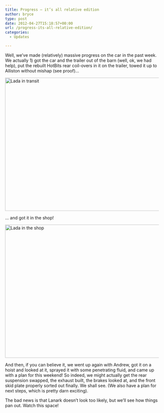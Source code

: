 ```yaml
---
title: Progress – it’s all relative edition
author: bryce
type: post
date: 2012-04-27T15:18:57+00:00
url: /progress-its-all-relative-edition/
categories:
  - Updates

---
```

Well, we&#8217;ve made (relatively) massive progress on the car in the past week. We actually 1) got the car and the trailer out of the barn (well, ok, we had help), put the rebuilt HotBits rear coil-overs in it on the trailer, towed it up to Alliston without mishap (see proof)&#8230;

<a href="http://www.rallysputnik.com/progress-its-all-relative-edition/img_1559/" rel="attachment wp-att-92"><img class="alignnone size-large wp-image-92" title="IMG_1559" src="http://www.rallysputnik.com/wp-content/uploads/IMG_1559-1024x764.jpg" alt="Lada in transit" width="584" height="435" srcset="https://www.rallysputnik.com/wp-content/uploads/IMG_1559-1024x764.jpg 1024w, https://www.rallysputnik.com/wp-content/uploads/IMG_1559-300x224.jpg 300w, https://www.rallysputnik.com/wp-content/uploads/IMG_1559-401x300.jpg 401w" sizes="(max-width: 584px) 100vw, 584px" /></a>

&#8230; and got it in the shop!

<a href="http://www.rallysputnik.com/progress-its-all-relative-edition/img_1560/" rel="attachment wp-att-91"><img class="alignnone size-large wp-image-91" title="IMG_1560" src="http://www.rallysputnik.com/wp-content/uploads/IMG_1560-1024x764.jpg" alt="Lada in the shop" width="584" height="435" srcset="https://www.rallysputnik.com/wp-content/uploads/IMG_1560-1024x764.jpg 1024w, https://www.rallysputnik.com/wp-content/uploads/IMG_1560-300x224.jpg 300w, https://www.rallysputnik.com/wp-content/uploads/IMG_1560-401x300.jpg 401w" sizes="(max-width: 584px) 100vw, 584px" /></a>

And then, if you can believe it, we went up again with Andrew, got it on a hoist and looked at it, sprayed it with some penetrating fluid, and came up with a plan for this weekend! So indeed, we might actually get the rear suspension swapped, the exhaust built, the brakes looked at, and the front skid plate properly sorted out finally. We shall see. (We also have a plan for next steps, which is pretty darn exciting).

The bad news is that Lanark doesn&#8217;t look too likely, but we&#8217;ll see how things pan out. Watch this space!